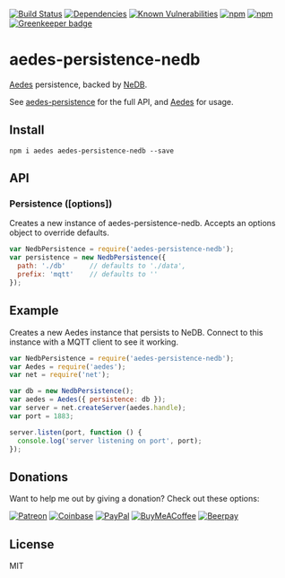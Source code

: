 [![Build Status](https://img.shields.io/travis/ovhemert/aedes-persistence-nedb.svg)](https://travis-ci.org/ovhemert/aedes-persistence-nedb)
[![Dependencies](https://img.shields.io/david/ovhemert/aedes-persistence-nedb.svg)]()
[![Known Vulnerabilities](https://snyk.io/test/npm/aedes-persistence-nedb/badge.svg)](https://snyk.io/test/npm/aedes-persistence-nedb)
[![npm](https://img.shields.io/npm/v/aedes-persistence-nedb.svg)]()
[![npm](https://img.shields.io/npm/dm/aedes-persistence-nedb.svg)]()
[![Greenkeeper badge](https://badges.greenkeeper.io/ovhemert/aedes-persistence-nedb.svg)](https://greenkeeper.io/)

# aedes-persistence-nedb


[Aedes][aedes] persistence, backed by [NeDB][nedb].

See [aedes-persistence][persistence] for the full API, and [Aedes][aedes] for usage.

## Install

```
npm i aedes aedes-persistence-nedb --save
```

## API

### Persistence ([options])

Creates a new instance of aedes-persistence-nedb.
Accepts an options object to override defaults.

```js
var NedbPersistence = require('aedes-persistence-nedb');
var persistence = new NedbPersistence({
  path: './db'      // defaults to './data',
  prefix: 'mqtt'    // defaults to ''
});
```

## Example

Creates a new Aedes instance that persists to NeDB. Connect to this instance with a MQTT client to see it working.

```js
var NedbPersistence = require('aedes-persistence-nedb');
var Aedes = require('aedes');
var net = require('net');

var db = new NedbPersistence();
var aedes = Aedes({ persistence: db });
var server = net.createServer(aedes.handle);
var port = 1883;

server.listen(port, function () {
  console.log('server listening on port', port);
});
```
## Donations

Want to help me out by giving a donation? Check out these options:

[![Patreon](https://img.shields.io/badge/patreon-donate-yellow.svg)](https://www.patreon.com/ovhemert)
[![Coinbase](https://img.shields.io/badge/coins-donate-yellow.svg)](https://commerce.coinbase.com/checkout/fd177bf0-a89a-481b-889e-22bfce857b75)
[![PayPal](https://img.shields.io/badge/paypal-donate-yellow.svg)](https://www.paypal.me/osmondvanhemert)
[![BuyMeACoffee](https://img.shields.io/badge/coffee-donate-yellow.svg)](https://buymeacoff.ee/ovhemert)
[![Beerpay](https://img.shields.io/badge/beer-donate-yellow.svg)](https://beerpay.io/ovhemert/aedes-persistence-nedb)

## License

MIT

[aedes]: https://github.com/mcollina/aedes
[persistence]: https://github.com/mcollina/aedes-persistence
[nedb]: https://github.com/louischatriot/nedb
